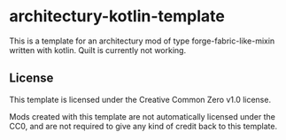# architectury-kotlin-template
This is a template for an architectury mod of type forge-fabric-like-mixin written with kotlin.
Quilt is currently not working.

## License
This template is licensed under the Creative Common Zero v1.0 license.

Mods created with this template are not automatically licensed under the CC0, and are not required to give any kind of credit back to this template.